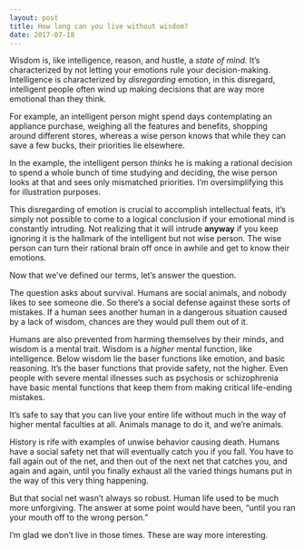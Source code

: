 ```yaml
---
layout: post
title: How long can you live without wisdom?
date: 2017-07-18
---
```


<p>Wisdom is, like intelligence, reason, and hustle, a <i>state of mind</i>. It’s characterized by not letting your emotions rule your decision-making. Intelligence is characterized by <i>disregarding</i> emotion, in this disregard, intelligent people often wind up making decisions that are way more emotional than they think.</p><p>For example, an intelligent person might spend days contemplating an appliance purchase, weighing all the features and benefits, shopping around different stores, whereas a wise person knows that while they can save a few bucks, their priorities lie elsewhere.</p><p>In the example, the intelligent person <i>thinks</i> he is making a rational decision to spend a whole bunch of time studying and deciding, the wise person looks at that and sees only mismatched priorities. I’m oversimplifying this for illustration purposes.</p><p>This disregarding of emotion is crucial to accomplish intellectual feats, it’s simply not possible to come to a logical conclusion if your emotional mind is constantly intruding. Not realizing that it will intrude <b>anyway</b> if you keep ignoring it is the hallmark of the intelligent but not wise person. The wise person can turn their rational brain off once in awhile and get to know their emotions.</p><p>Now that we’ve defined our terms, let’s answer the question.</p><p>The question asks about survival. Humans are social animals, and nobody likes to see someone die. So there’s a social defense against these sorts of mistakes. If a human sees another human in a dangerous situation caused by a lack of wisdom, chances are they would pull them out of it.</p><p>Humans are also prevented from harming themselves by their minds, and wisdom is a mental trait. Wisdom is a <i>higher</i> mental function, like intelligence. Below wisdom lie the baser functions like emotion, and basic reasoning. It’s the baser functions that provide safety, not the higher. Even people with severe mental illnesses such as psychosis or schizophrenia have basic mental functions that keep them from making critical life-ending mistakes.</p><p>It’s safe to say that you can live your entire life without much in the way of higher mental faculties at all. Animals manage to do it, and we’re animals.</p><p>History is rife with examples of unwise behavior causing death. Humans have a social safety net that will eventually catch you if you fall. You have to fall again out of the net, and then out of the next net that catches you, and again and again, until you finally exhaust all the varied things humans put in the way of this very thing happening.</p><p>But that social net wasn’t always so robust. Human life used to be much more unforgiving. The answer at some point would have been, “until you ran your mouth off to the wrong person.”</p><p>I’m glad we don’t live in those times. These are way more interesting.</p>
